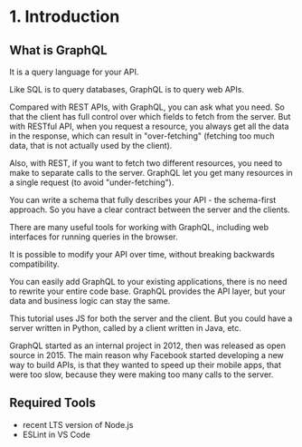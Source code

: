 # 1. Introduction
## What is GraphQL
It is a query language for your API. 

Like SQL is to query databases, GraphQL is to query web APIs. 

Compared with REST APIs, with GraphQL, you can ask what you need. So that the client has full control over which fields to fetch from the server. But with RESTful API, when you request a resource, you always get all the data in the response, which can result in "over-fetching" (fetching too much data, that is not actually used by the client). 

Also, with REST, if you want to fetch two different resources, you need to make to separate calls to the server. GraphQL let you get many resources in a single request (to avoid "under-fetching"). 

You can write a schema that fully describes your API - the schema-first approach. So you have a clear contract between the server and the clients. 

There are many useful tools for working with GraphQL, including web interfaces for running queries in the browser. 

It is possible to modify your API over time, without breaking backwards compatibility. 

You can easily add GraphQL to your existing applications, there is no need to rewrite your entire code base. GraphQL provides the API layer, but your data and business logic can stay the same. 

This tutorial uses JS for both the server and the client. But you could have a server written in Python, called by a client written in Java, etc. 

GraphQL started as an internal project in 2012, then was released as open source in 2015. The main reason why Facebook started developing a new way to build APIs, is that they wanted to speed up their mobile apps, that were too slow, because they were making too many calls to the server. 

## Required Tools
- recent LTS version of Node.js
- ESLint in VS Code
